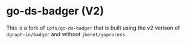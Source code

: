 # go-ds-badger (V2)

This is a fork of `ipfs/go-ds-badger` that is built using the v2 verison of `dgraph-io/badger` and without `jbenet/goprocess`.